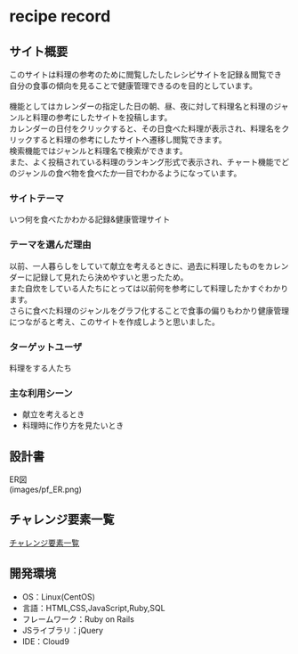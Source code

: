 # recipe record

## サイト概要
このサイトは料理の参考のために閲覧したしたレシピサイトを記録＆閲覧でき<br>
自分の食事の傾向を見ることで健康管理できるのを目的としています。<br>
<br>
機能としてはカレンダーの指定した日の朝、昼、夜に対して料理名と料理のジャンルと料理の参考にしたサイトを投稿します。<br>
カレンダーの日付をクリックすると、その日食べた料理が表示され、料理名をクリックすると料理の参考にしたサイトへ遷移し閲覧できます。<br>
検索機能ではジャンルと料理名で検索ができます。<br>
また、よく投稿されている料理のランキング形式で表示され、チャート機能でどのジャンルの食べ物を食べたか一目でわかるようになっています。



### サイトテーマ
いつ何を食べたかわかる記録&健康管理サイト

### テーマを選んだ理由
以前、一人暮らしをしていて献立を考えるときに、過去に料理したものをカレンダーに記録して見れたら決めやすいと思ったため。<br>
また自炊をしている人たちにとっては以前何を参考にして料理したかすぐわかります。<br>
さらに食べた料理のジャンルをグラフ化することで食事の偏りもわかり健康管理につながると考え、このサイトを作成しようと思いました。

### ターゲットユーザ
料理をする人たち

### 主な利用シーン
-  献立を考えるとき
-  料理時に作り方を見たいとき

## 設計書
ER図<br>
(images/pf_ER.png)

## チャレンジ要素一覧
[チャレンジ要素一覧](https://docs.google.com/spreadsheets/d/1JOr0skKkhRxZkdFON3QVWHU0aYcqBlxOa2OuriFrG-Q/edit?usp=sharing)


## 開発環境
- OS：Linux(CentOS)
- 言語：HTML,CSS,JavaScript,Ruby,SQL
- フレームワーク：Ruby on Rails
- JSライブラリ：jQuery
- IDE：Cloud9